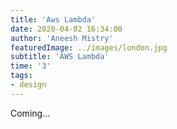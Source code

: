 ```yaml
---
title: 'Aws Lambda'
date: 2020-04-02 16:34:00
author: 'Aneesh Mistry'
featuredImage: ../images/london.jpg
subtitle: 'AWS Lambda'
time: '3'
tags:
- design
---
```


Coming...